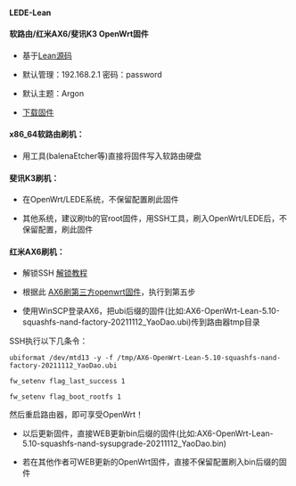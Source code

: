 #### LEDE-Lean

#### 软路由/红米AX6/斐讯K3 OpenWrt固件

* 基于[Lean源码](https://github.com/coolsnowwolf/lede)

* 默认管理：192.168.2.1  密码：password

* 默认主题：Argon

* [下载固件](https://github.com/xiangfeidexiaohuo/OpenWrt_Build/releases)

#### x86_64软路由刷机：

* 用工具(balenaEtcher等)直接将固件写入软路由硬盘


#### 斐讯K3刷机：

* 在OpenWrt/LEDE系统，不保留配置刷此固件

* 其他系统，建议刷tb的官root固件，用SSH工具，刷入OpenWrt/LEDE后，不保留配置，刷此固件


#### 红米AX6刷机：

* 解锁SSH [解锁教程](https://qust.me/post/hong-mi-ax6-jie-suo-ssh-an-zhuang-shi-yong-shellclash-jiao-cheng/)

* 根据此 [AX6刷第三方openwrt固件](https://www.right.com.cn/forum/thread-4111331-1-1.html)，执行到第五步

* 使用WinSCP登录AX6，把ubi后缀的固件(比如:AX6-OpenWrt-Lean-5.10-squashfs-nand-factory-20211112_YaoDao.ubi)传到路由器tmp目录

SSH执行以下几条令：
```
ubiformat /dev/mtd13 -y -f /tmp/AX6-OpenWrt-Lean-5.10-squashfs-nand-factory-20211112_YaoDao.ubi

fw_setenv flag_last_success 1

fw_setenv flag_boot_rootfs 1
```
然后重启路由器，即可享受OpenWrt！

* 以后更新固件，直接WEB更新bin后缀的固件(比如:AX6-OpenWrt-Lean-5.10-squashfs-nand-sysupgrade-20211112_YaoDao.bin)

* 若在其他作者可WEB更新的OpenWrt固件，直接不保留配置刷入bin后缀的固件






